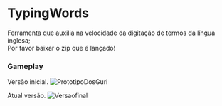 # TypingWords
Ferramenta que auxilia na velocidade da digitação de termos da língua inglesa;  
Por favor baixar o zip que é lançado!

### Gameplay  
Versão inicial.
![PrototipoDosGuri](https://github.com/Andriwll/TypingWords/assets/75597221/2cd6b449-a7ba-4b16-9112-502e765ff968)

Atual versão.
![Versaofinal](https://imgur.com/a/dpq03bV)




